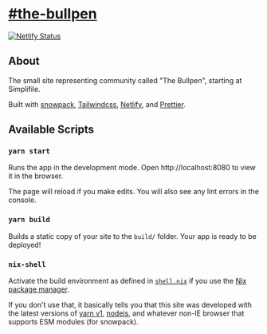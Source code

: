 # [#the-bullpen](https://the-bullpen.netlify.app/)

[![Netlify Status](https://api.netlify.com/api/v1/badges/a2e1344e-75a8-4102-a30e-20b7ec3d7c5e/deploy-status)](https://app.netlify.com/sites/the-bullpen/deploys)

## About

The small site representing community called "The Bullpen", starting at Simplifile.

Built with [snowpack](https://snowpack.dev), [Tailwindcss](https://tailwindcss.com), [Netlify](https://netlify.com), and [Prettier](https://prettier.io).

## Available Scripts

### `yarn start`

Runs the app in the development mode.
Open http://localhost:8080 to view it in the browser.

The page will reload if you make edits.
You will also see any lint errors in the console.

### `yarn build`

Builds a static copy of your site to the `build/` folder.
Your app is ready to be deployed!

### `nix-shell`

Activate the build environment as defined in [`shell.nix`](./shell.nix) if you use the [Nix package manager](https://nixos.org/).

If you don't use that, it basically tells you that this site was developed with the latest versions of [yarn v1](https://yarnpkg.com/), [nodejs](https://nodejs.org/en/), and whatever non-IE browser that supports ESM modules (for snowpack).

